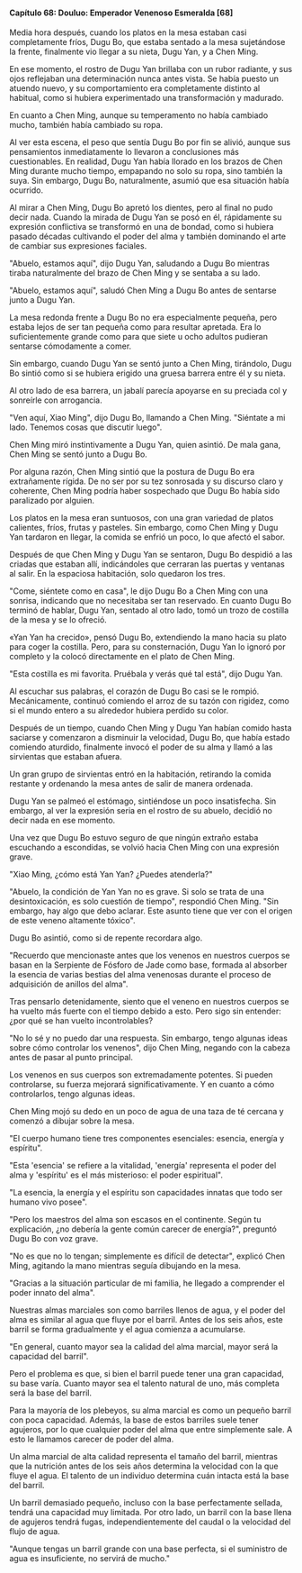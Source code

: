 
#### Capítulo 68: Douluo: Emperador Venenoso Esmeralda [68]

Media hora después, cuando los platos en la mesa estaban casi completamente fríos, Dugu Bo, que estaba sentado a la mesa sujetándose la frente, finalmente vio llegar a su nieta, Dugu Yan, y a Chen Ming.

En ese momento, el rostro de Dugu Yan brillaba con un rubor radiante, y sus ojos reflejaban una determinación nunca antes vista. Se había puesto un atuendo nuevo, y su comportamiento era completamente distinto al habitual, como si hubiera experimentado una transformación y madurado.

En cuanto a Chen Ming, aunque su temperamento no había cambiado mucho, también había cambiado su ropa.

Al ver esta escena, el peso que sentía Dugu Bo por fin se alivió, aunque sus pensamientos inmediatamente lo llevaron a conclusiones más cuestionables. En realidad, Dugu Yan había llorado en los brazos de Chen Ming durante mucho tiempo, empapando no solo su ropa, sino también la suya. Sin embargo, Dugu Bo, naturalmente, asumió que esa situación había ocurrido.

Al mirar a Chen Ming, Dugu Bo apretó los dientes, pero al final no pudo decir nada. Cuando la mirada de Dugu Yan se posó en él, rápidamente su expresión conflictiva se transformó en una de bondad, como si hubiera pasado décadas cultivando el poder del alma y también dominando el arte de cambiar sus expresiones faciales.

"Abuelo, estamos aquí", dijo Dugu Yan, saludando a Dugu Bo mientras tiraba naturalmente del brazo de Chen Ming y se sentaba a su lado.

"Abuelo, estamos aquí", saludó Chen Ming a Dugu Bo antes de sentarse junto a Dugu Yan.

La mesa redonda frente a Dugu Bo no era especialmente pequeña, pero estaba lejos de ser tan pequeña como para resultar apretada. Era lo suficientemente grande como para que siete u ocho adultos pudieran sentarse cómodamente a comer.

Sin embargo, cuando Dugu Yan se sentó junto a Chen Ming, tirándolo, Dugu Bo sintió como si se hubiera erigido una gruesa barrera entre él y su nieta.

Al otro lado de esa barrera, un jabalí parecía apoyarse en su preciada col y sonreírle con arrogancia.

"Ven aquí, Xiao Ming", dijo Dugu Bo, llamando a Chen Ming. "Siéntate a mi lado. Tenemos cosas que discutir luego".

Chen Ming miró instintivamente a Dugu Yan, quien asintió. De mala gana, Chen Ming se sentó junto a Dugu Bo.

Por alguna razón, Chen Ming sintió que la postura de Dugu Bo era extrañamente rígida. De no ser por su tez sonrosada y su discurso claro y coherente, Chen Ming podría haber sospechado que Dugu Bo había sido paralizado por alguien.

Los platos en la mesa eran suntuosos, con una gran variedad de platos calientes, fríos, frutas y pasteles. Sin embargo, como Chen Ming y Dugu Yan tardaron en llegar, la comida se enfrió un poco, lo que afectó el sabor.

Después de que Chen Ming y Dugu Yan se sentaron, Dugu Bo despidió a las criadas que estaban allí, indicándoles que cerraran las puertas y ventanas al salir. En la espaciosa habitación, solo quedaron los tres.

"Come, siéntete como en casa", le dijo Dugu Bo a Chen Ming con una sonrisa, indicando que no necesitaba ser tan reservado. En cuanto Dugu Bo terminó de hablar, Dugu Yan, sentado al otro lado, tomó un trozo de costilla de la mesa y se lo ofreció.

«Yan Yan ha crecido», pensó Dugu Bo, extendiendo la mano hacia su plato para coger la costilla. Pero, para su consternación, Dugu Yan lo ignoró por completo y la colocó directamente en el plato de Chen Ming.

"Esta costilla es mi favorita. Pruébala y verás qué tal está", dijo Dugu Yan.

Al escuchar sus palabras, el corazón de Dugu Bo casi se le rompió. Mecánicamente, continuó comiendo el arroz de su tazón con rigidez, como si el mundo entero a su alrededor hubiera perdido su color.

Después de un tiempo, cuando Chen Ming y Dugu Yan habían comido hasta saciarse y comenzaron a disminuir la velocidad, Dugu Bo, que había estado comiendo aturdido, finalmente invocó el poder de su alma y llamó a las sirvientas que estaban afuera.

Un gran grupo de sirvientas entró en la habitación, retirando la comida restante y ordenando la mesa antes de salir de manera ordenada.

Dugu Yan se palmeó el estómago, sintiéndose un poco insatisfecha. Sin embargo, al ver la expresión seria en el rostro de su abuelo, decidió no decir nada en ese momento.

Una vez que Dugu Bo estuvo seguro de que ningún extraño estaba escuchando a escondidas, se volvió hacia Chen Ming con una expresión grave.

"Xiao Ming, ¿cómo está Yan Yan? ¿Puedes atenderla?"

"Abuelo, la condición de Yan Yan no es grave. Si solo se trata de una desintoxicación, es solo cuestión de tiempo", respondió Chen Ming. "Sin embargo, hay algo que debo aclarar. Este asunto tiene que ver con el origen de este veneno altamente tóxico".

Dugu Bo asintió, como si de repente recordara algo.

"Recuerdo que mencionaste antes que los venenos en nuestros cuerpos se basan en la Serpiente de Fósforo de Jade como base, formada al absorber la esencia de varias bestias del alma venenosas durante el proceso de adquisición de anillos del alma".

Tras pensarlo detenidamente, siento que el veneno en nuestros cuerpos se ha vuelto más fuerte con el tiempo debido a esto. Pero sigo sin entender: ¿por qué se han vuelto incontrolables?

"No lo sé y no puedo dar una respuesta. Sin embargo, tengo algunas ideas sobre cómo controlar los venenos", dijo Chen Ming, negando con la cabeza antes de pasar al punto principal.

Los venenos en sus cuerpos son extremadamente potentes. Si pueden controlarse, su fuerza mejorará significativamente. Y en cuanto a cómo controlarlos, tengo algunas ideas.

Chen Ming mojó su dedo en un poco de agua de una taza de té cercana y comenzó a dibujar sobre la mesa.

"El cuerpo humano tiene tres componentes esenciales: esencia, energía y espíritu".

"Esta 'esencia' se refiere a la vitalidad, 'energía' representa el poder del alma y 'espíritu' es el más misterioso: el poder espiritual".

"La esencia, la energía y el espíritu son capacidades innatas que todo ser humano vivo posee".

"Pero los maestros del alma son escasos en el continente. Según tu explicación, ¿no debería la gente común carecer de energía?", preguntó Dugu Bo con voz grave.

"No es que no lo tengan; simplemente es difícil de detectar", explicó Chen Ming, agitando la mano mientras seguía dibujando en la mesa.

"Gracias a la situación particular de mi familia, he llegado a comprender el poder innato del alma".

Nuestras almas marciales son como barriles llenos de agua, y el poder del alma es similar al agua que fluye por el barril. Antes de los seis años, este barril se forma gradualmente y el agua comienza a acumularse.

"En general, cuanto mayor sea la calidad del alma marcial, mayor será la capacidad del barril".

Pero el problema es que, si bien el barril puede tener una gran capacidad, su base varía. Cuanto mayor sea el talento natural de uno, más completa será la base del barril.

Para la mayoría de los plebeyos, su alma marcial es como un pequeño barril con poca capacidad. Además, la base de estos barriles suele tener agujeros, por lo que cualquier poder del alma que entre simplemente sale. A esto le llamamos carecer de poder del alma.

Un alma marcial de alta calidad representa el tamaño del barril, mientras que la nutrición antes de los seis años determina la velocidad con la que fluye el agua. El talento de un individuo determina cuán intacta está la base del barril.

Un barril demasiado pequeño, incluso con la base perfectamente sellada, tendrá una capacidad muy limitada. Por otro lado, un barril con la base llena de agujeros tendrá fugas, independientemente del caudal o la velocidad del flujo de agua.

"Aunque tengas un barril grande con una base perfecta, si el suministro de agua es insuficiente, no servirá de mucho."